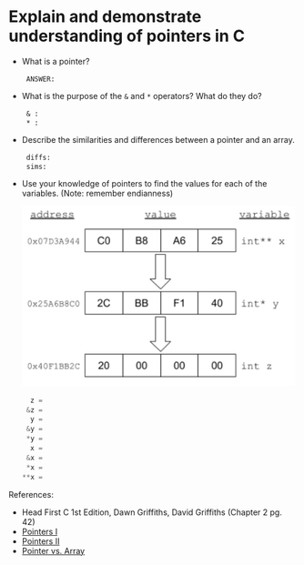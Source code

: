 # Explain and demonstrate understanding of pointers in C

- What is a pointer?

    ```text
     ANSWER:
    ```

- What is the purpose of the `&` and `*` operators?  What do they do?

    ```text
     & :
     * :
    ```

- Describe the similarities and differences between a pointer and an array.

    ```text
     diffs:
     sims:
    ```

- Use your knowledge of pointers to find the values for each of the variables. (Note: remember endianness)

  ![Pointers](./pointers.PNG)

  ```c
    z =
   &z =
    y =
   &y =
   *y =
    x =
   &x =
   *x =
  **x =
  ```


References:

- Head First C 1st Edition, Dawn Griffiths, David Griffiths (Chapter 2 pg. 42)
- [Pointers I](https://www.learn-c.org/en/Pointers)
- [Pointers II](https://www.programiz.com/c-programming/c-pointers)
- [Pointer vs. Array](https://www.geeksforgeeks.org/pointer-vs-array-in-c/)
